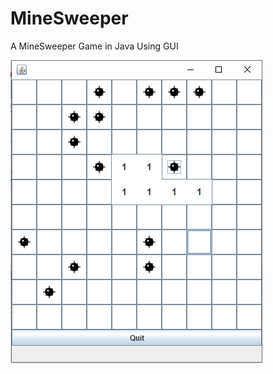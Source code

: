 # MineSweeper
A MineSweeper Game in Java Using GUI


![Image description](https://github.com/HInteroo/MineSweeper/blob/master/MineSweeper.png)



